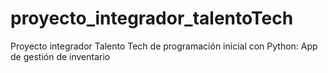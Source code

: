 # proyecto_integrador_talentoTech
Proyecto integrador Talento Tech de programación inicial con Python: App de gestión de inventario 
